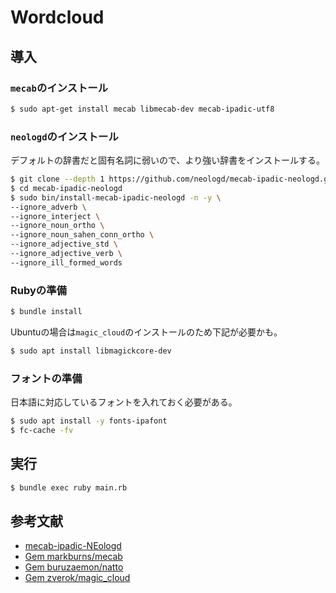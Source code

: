 # Wordcloud

## 導入
### `mecab`のインストール
```sh
$ sudo apt-get install mecab libmecab-dev mecab-ipadic-utf8
```

### `neologd`のインストール
デフォルトの辞書だと固有名詞に弱いので、より強い辞書をインストールする。
```sh
$ git clone --depth 1 https://github.com/neologd/mecab-ipadic-neologd.git
$ cd mecab-ipadic-neologd
$ sudo bin/install-mecab-ipadic-neologd -n -y \
--ignore_adverb \
--ignore_interject \
--ignore_noun_ortho \
--ignore_noun_sahen_conn_ortho \
--ignore_adjective_std \
--ignore_adjective_verb \
--ignore_ill_formed_words
```

### Rubyの準備
```sh
$ bundle install
```

Ubuntuの場合は`magic_cloud`のインストールのため下記が必要かも。
```sh
$ sudo apt install libmagickcore-dev
```

 ### フォントの準備
 日本語に対応しているフォントを入れておく必要がある。
 ```sh
 $ sudo apt install -y fonts-ipafont
 $ fc-cache -fv
 ```


## 実行
```sh
$ bundle exec ruby main.rb
```

## 参考文献
- [mecab-ipadic-NEologd](https://github.com/neologd/mecab-ipadic-neologd/blob/master/README.ja.md)
- [Gem markburns/mecab](https://github.com/markburns/mecab)
- [Gem buruzaemon/natto](https://github.com/buruzaemon/natto)
- [Gem zverok/magic_cloud](https://github.com/zverok/magic_cloud)
